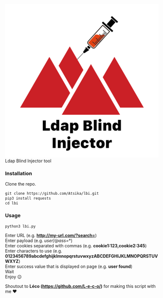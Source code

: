 ![lbi](lbi.png)
Ldap Blind Injector tool

### Installation
Clone the repo.
```
git clone https://github.com/Atsika/lbi.git
pip3 install requests
cd lbi
```  

### Usage  
```
python3 lbi.py
```  
Enter URL (e.g. **http://my-url.com/?search=**)      
Enter payload (e.g. **user*)(pass=**)  
Enter cookies separated with commas (e.g. **cookie1:123,cookie2:345**)  
Enter characters to use (e.g. **0123456789abcdefghijklmnopqrstuvwxyzABCDEFGHIJKLMNOPQRSTUVWXYZ**)  
Enter success value that is displayed on page (e.g. **user found**)  
Wait  
Enjoy 😉  

Shoutout to **Léco (https://github.com/L-e-c-o/)** for making this script with me ❤️
